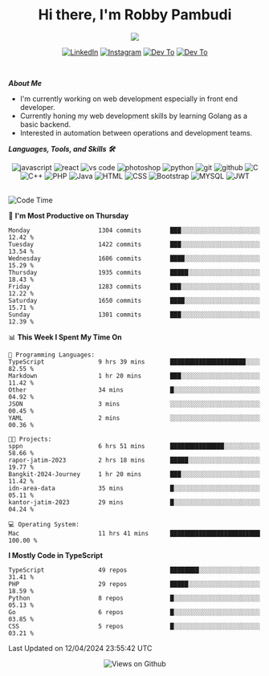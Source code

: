 <div align="center">
   <h1>Hi there, I'm Robby Pambudi </h1>

<img src="https://pronoun.cyou/x/y?subject=He&object=Him&height=20"> 
</div>

<p align='center'>
   <a href="https://www.linkedin.com/in/robbypambudi" target="_blank"><img src="https://img.shields.io/badge/LinkedIn-0077B5?style=for-the-badge&logo=linkedin&logoColor=white" alt="LinkedIn"></a>
   <a href="https://www.instagram.com/robbypambudi" target="_blank"><img src="https://img.shields.io/badge/Instagram-E4405F?style=for-the-badge&logo=instagram&logoColor=white" alt="Instagram"></a>
   <a href="https://dev.to/robbypambudi" target="_blank"><img src="https://img.shields.io/badge/dev.to-0A0A0A?style=for-the-badge&logo=dev.to&logoColor=white" alt="Dev To"></a>
   <a href="https://www.facebook.com/robbyulungpambudi" target="_blank"><img src="https://img.shields.io/badge/Facebook-1877F2?style=for-the-badge&logo=facebook&logoColor=white" alt="Dev To"></a>

</p> <p>
<br>
   
***About Me***
   
- I'm currently working on web development especially in front end developer.
- Currently honing my web development skills by learning Golang as a basic backend.
- Interested in automation between operations and development teams.
 
   
***Languages, Tools, and Skills 🛠***

   <div align="center">
   <img src="https://img.shields.io/badge/JavaScript-F7DF1E?style=for-the-badge&logo=javascript&logoColor=black" alt="javascript" />
      <img src="https://img.shields.io/badge/React-61DAFB?style=for-the-badge&logo=react&logoColor=black" alt="react" />
      <img src="https://img.shields.io/badge/vs%20code-007ACC?style=for-the-badge&logo=visual%20studio%20code&logoColor=white" alt="vs code" />
      <img src="https://img.shields.io/badge/adobe%20photoshop-31A8FF?style=for-the-badge&logo=adobe%20photoshop&logoColor=white" alt="photoshop" />
      <img src="https://img.shields.io/badge/python-3776AB?style=for-the-badge&logo=python&logoColor=white" alt="python" />
      <img src="https://img.shields.io/badge/Git-F05032?style=for-the-badge&logo=git&logoColor=white" alt="git" />
      <img src="https://img.shields.io/badge/GitHub-100000?style=for-the-badge&logo=github&logoColor=white" alt="github" />
      <img src="https://img.shields.io/badge/c-%2300599C.svg?style=for-the-badge&logo=c&logoColor=white" alt="C" />
      <img src="https://img.shields.io/badge/c++-%2300599C.svg?style=for-the-badge&logo=c%2B%2B&logoColor=white" alt="C++" />   
      <img src="https://img.shields.io/badge/PHP-777BB4?style=for-the-badge&logo=php&logoColor=white" alt="PHP" />
      <img src="https://img.shields.io/badge/Java-ED8B00?style=for-the-badge&logo=java&logoColor=white" alt="Java"/>
      <img src="https://img.shields.io/badge/HTML5-E34F26?style=for-the-badge&logo=html5&logoColor=white" alt="HTML" />
      <img src="https://img.shields.io/badge/CSS-239120?&style=for-the-badge&logo=css3&logoColor=white" alt ="CSS" />
      <img src="https://img.shields.io/badge/Bootstrap-563D7C?style=for-the-badge&logo=bootstrap&logoColor=white" alt="Bootstrap" />
      <img src="https://img.shields.io/badge/MySQL-00000F?style=for-the-badge&logo=mysql&logoColor=white" alt="MYSQL" />
      <img src="https://img.shields.io/badge/json%20web%20tokens-323330?style=for-the-badge&logo=json-web-tokens&logoColor=pink" alt="JWT" />
      
   </div><br>
   
<!--START_SECTION:waka-->
![Code Time](http://img.shields.io/badge/Code%20Time-1%2C244%20hrs%2045%20mins-blue)

📅 **I'm Most Productive on Thursday** 

```text
Monday                   1304 commits        ███░░░░░░░░░░░░░░░░░░░░░░   12.42 % 
Tuesday                  1422 commits        ███░░░░░░░░░░░░░░░░░░░░░░   13.54 % 
Wednesday                1606 commits        ████░░░░░░░░░░░░░░░░░░░░░   15.29 % 
Thursday                 1935 commits        █████░░░░░░░░░░░░░░░░░░░░   18.43 % 
Friday                   1283 commits        ███░░░░░░░░░░░░░░░░░░░░░░   12.22 % 
Saturday                 1650 commits        ████░░░░░░░░░░░░░░░░░░░░░   15.71 % 
Sunday                   1301 commits        ███░░░░░░░░░░░░░░░░░░░░░░   12.39 % 
```


📊 **This Week I Spent My Time On** 

```text
💬 Programming Languages: 
TypeScript               9 hrs 39 mins       █████████████████████░░░░   82.55 % 
Markdown                 1 hr 20 mins        ███░░░░░░░░░░░░░░░░░░░░░░   11.42 % 
Other                    34 mins             █░░░░░░░░░░░░░░░░░░░░░░░░   04.92 % 
JSON                     3 mins              ░░░░░░░░░░░░░░░░░░░░░░░░░   00.45 % 
YAML                     2 mins              ░░░░░░░░░░░░░░░░░░░░░░░░░   00.36 % 

🐱‍💻 Projects: 
sppn                     6 hrs 51 mins       ███████████████░░░░░░░░░░   58.66 % 
rapor-jatim-2023         2 hrs 18 mins       █████░░░░░░░░░░░░░░░░░░░░   19.77 % 
Bangkit-2024-Journey     1 hr 20 mins        ███░░░░░░░░░░░░░░░░░░░░░░   11.42 % 
idn-area-data            35 mins             █░░░░░░░░░░░░░░░░░░░░░░░░   05.11 % 
kantor-jatim-2023        29 mins             █░░░░░░░░░░░░░░░░░░░░░░░░   04.24 % 

💻 Operating System: 
Mac                      11 hrs 41 mins      █████████████████████████   100.00 % 
```

**I Mostly Code in TypeScript** 

```text
TypeScript               49 repos            ████████░░░░░░░░░░░░░░░░░   31.41 % 
PHP                      29 repos            █████░░░░░░░░░░░░░░░░░░░░   18.59 % 
Python                   8 repos             █░░░░░░░░░░░░░░░░░░░░░░░░   05.13 % 
Go                       6 repos             █░░░░░░░░░░░░░░░░░░░░░░░░   03.85 % 
CSS                      5 repos             █░░░░░░░░░░░░░░░░░░░░░░░░   03.21 % 
```




 Last Updated on 12/04/2024 23:55:42 UTC
<!--END_SECTION:waka-->

<div align="center">
<img src="https://komarev.com/ghpvc/?username=robbypambudi&color=green" alt="Views on Github" />
</div>

